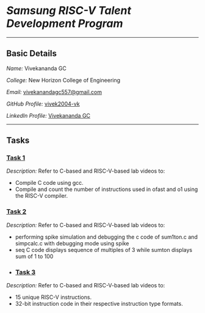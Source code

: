# *Samsung RISC-V Talent Development Program*
---
## Basic Details

*Name:* Vivekananda GC

*College:* New Horizon College of Engineering

*Email:* [vivekanandagc557@gmail.com](mailto:vivekanandagc557@gmail.com])

*GitHub Profile:* [vivek2004-vk](https://github.com/vivek2004-vk)  

*LinkedIn Profile:* [Vivekananda GC](https://www.linkedin.com/in/vivekananda-gc-318855276/)

---
## Tasks
### [Task 1](task1/)
*Description:* Refer to C-based and RISC-V-based lab videos to:
- Compile C code using gcc.
- Compile and count the number of instructions used in ofast and o1 using the RISC-V compiler.
### [Task 2](Task2/)
*Description:* Refer to C-based and RISC-V-based lab videos to:
- performing spike simulation and debugging the c code of sum1ton.c and simpcalc.c with debugging mode using spike
- seq C code displays sequence of multiples of 3 while sumton displays sum of 1 to 100
- ### [Task 3](Task3/)
*Description:* Refer to C-based and RISC-V-based lab videos to:
- 15 unique RISC-V instructions.
- 32-bit instruction code in their respective instruction type formats.


